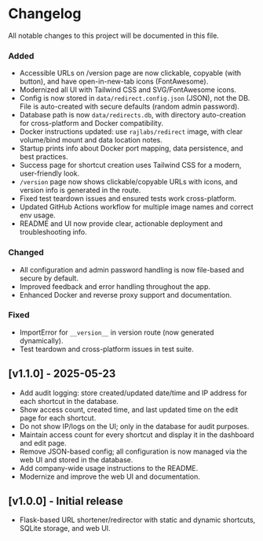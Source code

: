# Changelog

All notable changes to this project will be documented in this file.

### Added
- Accessible URLs on /version page are now clickable, copyable (with button), and have open-in-new-tab icons (FontAwesome).
- Modernized all UI with Tailwind CSS and SVG/FontAwesome icons.
- Config is now stored in `data/redirect.config.json` (JSON), not the DB. File is auto-created with secure defaults (random admin password).
- Database path is now `data/redirects.db`, with directory auto-creation for cross-platform and Docker compatibility.
- Docker instructions updated: use `rajlabs/redirect` image, with clear volume/bind mount and data location notes.
- Startup prints info about Docker port mapping, data persistence, and best practices.
- Success page for shortcut creation uses Tailwind CSS for a modern, user-friendly look.
- `/version` page now shows clickable/copyable URLs with icons, and version info is generated in the route.
- Fixed test teardown issues and ensured tests work cross-platform.
- Updated GitHub Actions workflow for multiple image names and correct env usage.
- README and UI now provide clear, actionable deployment and troubleshooting info.

### Changed
- All configuration and admin password handling is now file-based and secure by default.
- Improved feedback and error handling throughout the app.
- Enhanced Docker and reverse proxy support and documentation.

### Fixed
- ImportError for `__version__` in version route (now generated dynamically).
- Test teardown and cross-platform issues in test suite.

## [v1.1.0] - 2025-05-23
- Add audit logging: store created/updated date/time and IP address for each shortcut in the database.
- Show access count, created time, and last updated time on the edit page for each shortcut.
- Do not show IP/logs on the UI; only in the database for audit purposes.
- Maintain access count for every shortcut and display it in the dashboard and edit page.
- Remove JSON-based config; all configuration is now managed via the web UI and stored in the database.
- Add company-wide usage instructions to the README.
- Modernize and improve the web UI and documentation.

## [v1.0.0] - Initial release
- Flask-based URL shortener/redirector with static and dynamic shortcuts, SQLite storage, and web UI.
